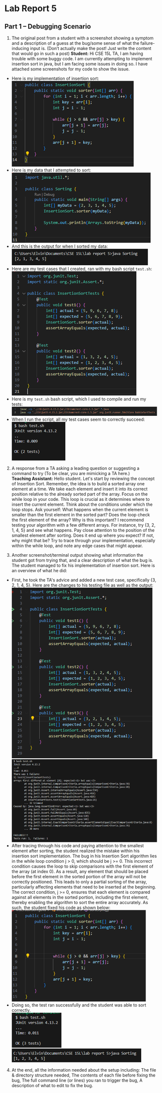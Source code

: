 # Lab Report 5

## Part 1 – Debugging Scenario

1. The original post from a student with a screenshot showing a symptom and a description of a guess at the bug/some sense of what the failure-inducing input is. (Don’t actually make the post! Just write the content that would go in such a post)
**Student:** Hi CSE 15L TA, I am having trouble with some buggy code. I am currently attempting to implement insertion sort in java, but I am facing some issues in doing so. I have attached some screenshots for my code to show the issue.  
- Here is my implementation of insertion sort:  
  ![Image](lab5_sorterimplementation.png)  
- Here is my data that I attempted to sort:  
  ![Image](lab5_mydatatest.png)  
- And this is the output for when I sorted my data:  
  ![Image](lab5_mydataoutput.png)  
- Here are my test cases that I created, ran with my bash script `test.sh`:  
  ![Image](lab5_sortertests.png)  
- Here is my `test.sh` bash script, which I used to compile and run my tests:  
  ![Image](lab5_bashscript.png)  
- When I run the script, all my test cases seem to correctly succeed:  
  ![Image](lab5_bashsuccess.png)  

2. A response from a TA asking a leading question or suggesting a command to try (To be clear, you are mimicking a TA here.)  
**Teaching Assistant:** Hello student. Let's start by reviewing the concept of Insertion Sort. Remember, the idea is to build a sorted array one element at a time. We take each element and insert it into its correct position relative to the already sorted part of the array. Focus on the while loop in your code. This loop is crucial as it determines where to insert the current element. Think about the conditions under which the loop stops. Ask yourself: What happens when the current element is smaller than the first element in the sorted part? Does the loop check the first element of the array? Why is this important? I recommend testing your algorithm with a few different arrays. For instance, try {3, 2, 1, 4, 5} and see what happens. Pay close attention to the position of the smallest element after sorting. Does it end up where you expect? If not, why might that be? Try to trace through your implementation, especially within the while loop, and note any edge cases that might appear.  

3. Another screenshot/terminal output showing what information the student got from trying that, and a clear description of what the bug is.  
The student managed to fix his implementation of insertion sort. Here is an overview of what he did:  
- First, he took the TA's advice and added a new test case, specifically {3, 2, 1, 4, 5}. Here are the changes to his testing file as well as the output:  
  ![Image](lab5_sortertestsnew.png)  
  ![Image](lab5_bashfail.png)  
- After tracing through his code and paying attention to the smallest element after sorting, the student realized the mistake within his insertion sort implementation. The bug in his Insertion Sort algorithm lies in the while loop condition j > 0, which should be j >= 0. This incorrect condition causes the loop to skip comparisons with the first element of the array (at index 0). As a result, any element that should be placed before the first element in the sorted portion of the array will not be correctly positioned. This leads to only a partial sorting of the array, particularly affecting elements that need to be inserted at the beginning. The correct condition, j >= 0, ensures that each element is compared against all elements in the sorted portion, including the first element, thereby enabling the algorithm to sort the entire array accurately. As such, the student fixed his code as shown below:  
  ![Image](lab5_sorterimplementationfixed.png)  
- Doing so, the test ran successfully and the student was able to sort correctly.  
  ![Image](lab5_bashsuccess2.png)  
  ![Image](lab5_mydataoutput2.png)  
4. At the end, all the information needed about the setup including: The file & directory structure needed, The contents of each file before fixing the bug, The full command line (or lines) you ran to trigger the bug, A description of what to edit to fix the bug.  
